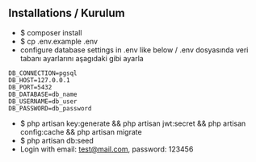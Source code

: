 ## Installations / Kurulum

- $ composer install
- $ cp .env.example .env
- configure database settings in .env like below / .env dosyasında veri tabanı ayarlarını aşagıdaki gibi ayarla
```
DB_CONNECTION=pgsql
DB_HOST=127.0.0.1
DB_PORT=5432
DB_DATABASE=db_name
DB_USERNAME=db_user
DB_PASSWORD=db_password
```
- $ php artisan key:generate && php artisan jwt:secret && php artisan config:cache && php artisan migrate
- $ php artisan db:seed
- Login with email: test@mail.com, password: 123456
